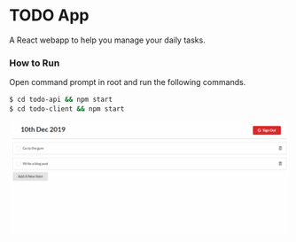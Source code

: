 # TODO App

A React webapp to help you manage your daily tasks.

### How to Run

Open command prompt in root and run the following commands.

```sh
$ cd todo-api && npm start
$ cd todo-client && npm start
```
![preview](https://github.com/shivamsaigupta/todo/blob/master/preview.gif)
